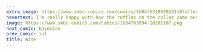 ```yaml
---
extra_image: https://www.smbc-comics.com/comics/160476318820201107after.png
hovertext: I'm really happy with how the ruffles on the collar came out in panel 2.
image: https://www.smbc-comics.com/comics/1604763094-20201107.png
next_comic: bayesian
prev_comic: iut
title: Wise
---
```


